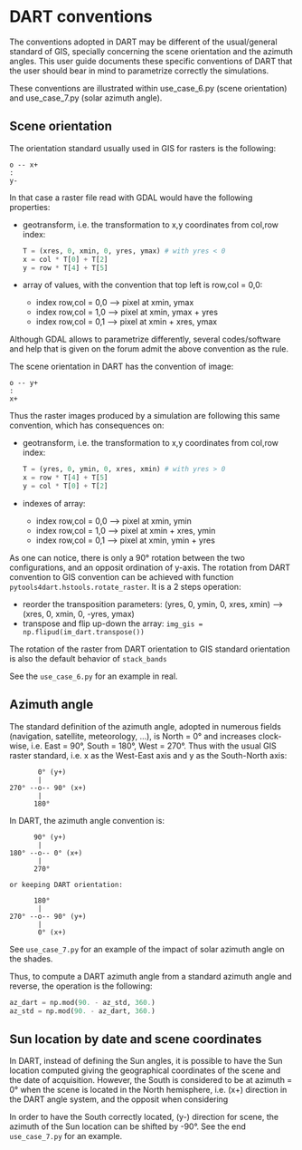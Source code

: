 # DART conventions

The conventions adopted in DART may be different of the usual/general standard of GIS,
specially concerning the scene orientation and the azimuth angles.
This user guide documents these specific conventions of DART that the user should bear in mind 
to parametrize correctly the simulations.

These conventions are illustrated within use_case_6.py (scene orientation) and use_case_7.py (solar azimuth angle).

## Scene orientation

The orientation standard usually used in GIS for rasters is the following:
```
o -- x+
:
y-
```
In that case a raster file read with GDAL would have the following properties:

- geotransform, i.e. the transformation to x,y coordinates from col,row index:
    
    ```python
    T = (xres, 0, xmin, 0, yres, ymax) # with yres < 0
    x = col * T[0] + T[2]
    y = row * T[4] + T[5]
    ```     
    
- array of values, with the convention that top left is row,col = 0,0:
    - index row,col = 0,0 --> pixel at xmin, ymax
    - index row,col = 1,0 --> pixel at xmin, ymax + yres
    - index row,col = 0,1 --> pixel at xmin + xres, ymax

Although GDAL allows to parametrize differently, several codes/software and help that is given on the forum admit
the above convention as the rule.  

The scene orientation in DART has the convention of image:
```
o -- y+
:
x+
```

Thus the raster images produced by a simulation are following this same convention, which has consequences on:
- geotransform, i.e. the transformation to x,y coordinates from col,row index:
    
    ```python
    T = (yres, 0, ymin, 0, xres, xmin) # with yres > 0
    x = row * T[4] + T[5]
    y = col * T[0] + T[2]
    ```    
- indexes of array:
    - index row,col = 0,0 --> pixel at xmin, ymin
    - index row,col = 1,0 --> pixel at xmin + xres, ymin
    - index row,col = 0,1 --> pixel at xmin, ymin + yres


As one can notice, there is only a 90° rotation between the two configurations, 
and an opposit ordination of y-axis.
The rotation from DART convention to GIS convention can be achieved with function `pytools4dart.hstools.rotate_raster`.
It is a 2 steps operation:
- reorder the transposition parameters: (yres, 0, ymin, 0, xres, xmin) --> (xres, 0, xmin, 0, -yres, ymax)
- transpose and flip up-down the array: `img_gis = np.flipud(im_dart.transpose())`

The rotation of the raster from DART orientation to GIS standard orientation is also the default behavior of `stack_bands`
 
See the `use_case_6.py` for an example in real.


## Azimuth angle

The standard definition of the azimuth angle, adopted in numerous fields (navigation, satellite, meteorology, ...), 
is North = 0° and increases clock-wise, i.e. East = 90°, South = 180°, West = 270°. 
Thus with the usual GIS raster standard, i.e. x as the West-East axis and y as the South-North axis:
```
       0° (y+)
       |
270° --o-- 90° (x+)
       |
      180°
```

In DART, the azimuth angle convention is:
```
      90° (y+)
       |                                            
180° --o-- 0° (x+)
       |
      270°
      
or keeping DART orientation:

      180°
       |
270° --o-- 90° (y+)
       |
       0° (x+)
```
See `use_case_7.py` for an example of the impact of solar azimuth angle on the shades.

Thus, to compute a DART azimuth angle from a standard azimuth angle and reverse, the operation is the following:
```python
az_dart = np.mod(90. - az_std, 360.)
az_std = np.mod(90. - az_dart, 360.)
``` 

## Sun location by date and scene coordinates

In DART, instead of defining the Sun angles, it is possible to have the Sun location computed giving the geographical coordinates of the scene
and the date of acquisition. However, the South is considered to be at azimuth = 0° when the scene is located in the North hemisphere,
i.e. (x+) direction in the DART angle system, and the opposit when considering 

In order to have the South correctly located, (y-) direction for scene, the azimuth of the Sun location can be shifted by -90°. See the end `use_case_7.py` for an example.

